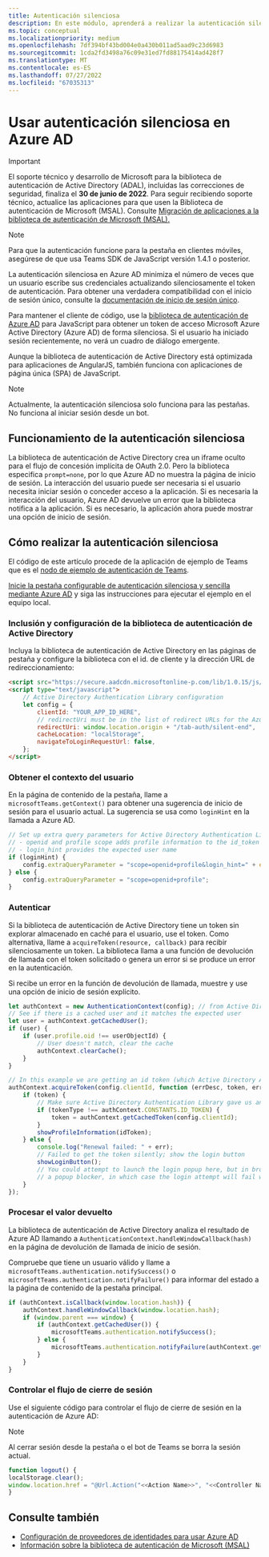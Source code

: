 ```yaml
---
title: Autenticación silenciosa
description: En este módulo, aprenderá a realizar la autenticación silenciosa, el inicio de sesión único y Azure AD para pestañas y cómo funciona.
ms.topic: conceptual
ms.localizationpriority: medium
ms.openlocfilehash: 7df394bf43bd004e0a430b011ad5aad9c23d6983
ms.sourcegitcommit: 1cda2fd3498a76c09e31ed7fd88175414ad428f7
ms.translationtype: MT
ms.contentlocale: es-ES
ms.lasthandoff: 07/27/2022
ms.locfileid: "67035313"
---
```

# <a name="use-silent-authentication-in-azure-ad"></a>Usar autenticación silenciosa en Azure AD

> [!IMPORTANT]
> El soporte técnico y desarrollo de Microsoft para la biblioteca de autenticación de Active Directory (ADAL), incluidas las correcciones de seguridad, finaliza el **30 de junio de 2022**. Para seguir recibiendo soporte técnico, actualice las aplicaciones para que usen la Biblioteca de autenticación de Microsoft (MSAL). Consulte [Migración de aplicaciones a la biblioteca de autenticación de Microsoft (MSAL).](/azure/active-directory/develop/msal-migration)

> [!NOTE]
> Para que la autenticación funcione para la pestaña en clientes móviles, asegúrese de que usa Teams SDK de JavaScript versión 1.4.1 o posterior.

La autenticación silenciosa en Azure AD minimiza el número de veces que un usuario escribe sus credenciales actualizando silenciosamente el token de autenticación. Para obtener una verdadera compatibilidad con el inicio de sesión único, consulte la [documentación de inicio de sesión único](~/tabs/how-to/authentication/tab-sso-overview.md).

Para mantener el cliente de código, use la [biblioteca de autenticación de Azure AD](/azure/active-directory/develop/active-directory-authentication-libraries) para JavaScript para obtener un token de acceso Microsoft Azure Active Directory (Azure AD) de forma silenciosa. Si el usuario ha iniciado sesión recientemente, no verá un cuadro de diálogo emergente.

Aunque la biblioteca de autenticación de Active Directory está optimizada para aplicaciones de AngularJS, también funciona con aplicaciones de página única (SPA) de JavaScript.

> [!NOTE]
> Actualmente, la autenticación silenciosa solo funciona para las pestañas. No funciona al iniciar sesión desde un bot.

## <a name="how-silent-authentication-works"></a>Funcionamiento de la autenticación silenciosa

La biblioteca de autenticación de Active Directory crea un iframe oculto para el flujo de concesión implícita de OAuth 2.0. Pero la biblioteca especifica `prompt=none`, por lo que Azure AD no muestra la página de inicio de sesión. La interacción del usuario puede ser necesaria si el usuario necesita iniciar sesión o conceder acceso a la aplicación. Si es necesaria la interacción del usuario, Azure AD devuelve un error que la biblioteca notifica a la aplicación. Si es necesario, la aplicación ahora puede mostrar una opción de inicio de sesión.

## <a name="how-to-do-silent-authentication"></a>Cómo realizar la autenticación silenciosa

El código de este artículo procede de la aplicación de ejemplo de Teams que es el [nodo de ejemplo de autenticación de Teams](https://github.com/OfficeDev/Microsoft-Teams-Samples/blob/main/samples/app-auth/nodejs/src/views/tab/silent/silent.hbs).

[Inicie la pestaña configurable de autenticación silenciosa y sencilla mediante Azure AD](https://github.com/OfficeDev/Microsoft-Teams-Samples/tree/main/samples/tab-channel-group-config-page-auth/csharp) y siga las instrucciones para ejecutar el ejemplo en el equipo local.

### <a name="include-and-configure-active-directory-authentication-library"></a>Inclusión y configuración de la biblioteca de autenticación de Active Directory

Incluya la biblioteca de autenticación de Active Directory en las páginas de pestaña y configure la biblioteca con el id. de cliente y la dirección URL de redireccionamiento:

```html
<script src="https://secure.aadcdn.microsoftonline-p.com/lib/1.0.15/js/adal.min.js" integrity="sha384-lIk8T3uMxKqXQVVfFbiw0K/Nq+kt1P3NtGt/pNexiDby2rKU6xnDY8p16gIwKqgI" crossorigin="anonymous"></script>
<script type="text/javascript">
    // Active Directory Authentication Library configuration
    let config = {
        clientId: "YOUR_APP_ID_HERE",
        // redirectUri must be in the list of redirect URLs for the Azure AD app
        redirectUri: window.location.origin + "/tab-auth/silent-end",
        cacheLocation: "localStorage",
        navigateToLoginRequestUrl: false,
    };
</script>
```

### <a name="get-the-user-context"></a>Obtener el contexto del usuario

En la página de contenido de la pestaña, llame a `microsoftTeams.getContext()` para obtener una sugerencia de inicio de sesión para el usuario actual. La sugerencia se usa como `loginHint` en la llamada a Azure AD.

```javascript
// Set up extra query parameters for Active Directory Authentication Library
// - openid and profile scope adds profile information to the id_token
// - login_hint provides the expected user name
if (loginHint) {
    config.extraQueryParameter = "scope=openid+profile&login_hint=" + encodeURIComponent(loginHint);
} else {
    config.extraQueryParameter = "scope=openid+profile";
}
```

### <a name="authenticate"></a>Autenticar

Si la biblioteca de autenticación de Active Directory tiene un token sin explorar almacenado en caché para el usuario, use el token. Como alternativa, llame a `acquireToken(resource, callback)` para recibir silenciosamente un token. La biblioteca llama a una función de devolución de llamada con el token solicitado o genera un error si se produce un error en la autenticación.

Si recibe un error en la función de devolución de llamada, muestre y use una opción de inicio de sesión explícito.

```javascript
let authContext = new AuthenticationContext(config); // from Active Directory Authentication Library
// See if there is a cached user and it matches the expected user
let user = authContext.getCachedUser();
if (user) {
    if (user.profile.oid !== userObjectId) {
        // User doesn't match, clear the cache
        authContext.clearCache();
    }
}

// In this example we are getting an id token (which Active Directory Authentication Library returns if we ask for resource = clientId)
authContext.acquireToken(config.clientId, function (errDesc, token, err, tokenType) {
    if (token) {
        // Make sure Active Directory Authentication Library gave us an ID token
        if (tokenType !== authContext.CONSTANTS.ID_TOKEN) {
            token = authContext.getCachedToken(config.clientId);
        }
        showProfileInformation(idToken);
    } else {
        console.log("Renewal failed: " + err);
        // Failed to get the token silently; show the login button
        showLoginButton();
        // You could attempt to launch the login popup here, but in browsers this could be blocked by
        // a popup blocker, in which case the login attempt will fail with the reason FailedToOpenWindow.
    }
});
```

### <a name="process-the-return-value"></a>Procesar el valor devuelto

La biblioteca de autenticación de Active Directory analiza el resultado de Azure AD llamando a `AuthenticationContext.handleWindowCallback(hash)` en la página de devolución de llamada de inicio de sesión.

Compruebe que tiene un usuario válido y llame a `microsoftTeams.authentication.notifySuccess()` o `microsoftTeams.authentication.notifyFailure()` para informar del estado a la página de contenido de la pestaña principal.

```javascript
if (authContext.isCallback(window.location.hash)) {
    authContext.handleWindowCallback(window.location.hash);
    if (window.parent === window) {
        if (authContext.getCachedUser()) {
            microsoftTeams.authentication.notifySuccess();
        } else {
            microsoftTeams.authentication.notifyFailure(authContext.getLoginError());
        }
    }
}
```

### <a name="handle-the-sign-out-flow"></a>Controlar el flujo de cierre de sesión

Use el siguiente código para controlar el flujo de cierre de sesión en la autenticación de Azure AD:

> [!NOTE]
> Al cerrar sesión desde la pestaña o el bot de Teams se borra la sesión actual.

```javascript
function logout() {
localStorage.clear();
window.location.href = "@Url.Action("<<Action Name>>", "<<Controller Name>>")";
}
```

## <a name="see-also"></a>Consulte también

* [Configuración de proveedores de identidades para usar Azure AD](../../../concepts/authentication/configure-identity-provider.md)
* [Información sobre la biblioteca de autenticación de Microsoft (MSAL)](/azure/active-directory/develop/msal-overview)
